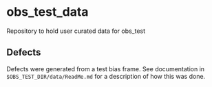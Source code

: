 # obs_test_data
Repository to hold user curated data for obs_test

## Defects
Defects were generated from a test bias frame.
See documentation in `$OBS_TEST_DIR/data/ReadMe.md` for a description of how this was done.

